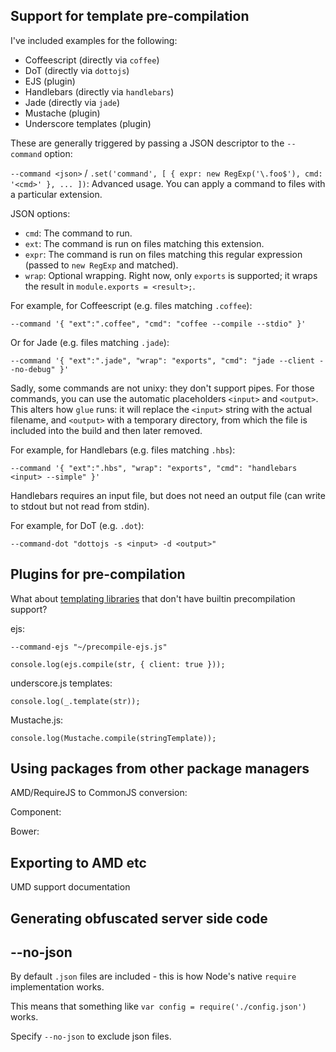 ## Support for template pre-compilation

I've included examples for the following:

- Coffeescript (directly via `coffee`)
- DoT (directly via `dottojs`)
- EJS (plugin)
- Handlebars (directly via `handlebars`)
- Jade (directly via `jade`)
- Mustache (plugin)
- Underscore templates (plugin)

These are generally triggered by passing a JSON descriptor to the `--command` option:

`--command <json>` / `.set('command', [ { expr: new RegExp('\.foo$'), cmd: '<cmd>' }, ... ])`: Advanced usage. You can apply a command to files with a particular extension.

JSON options:

- `cmd`: The command to run.
- `ext`: The command is run on files matching this extension.
- `expr`: The command is run on files matching this regular expression (passed to `new RegExp` and matched).
- `wrap`: Optional wrapping. Right now, only `exports` is supported; it wraps the result in `module.exports = <result>;`.

For example, for Coffeescript (e.g. files matching `.coffee`):

    --command '{ "ext":".coffee", "cmd": "coffee --compile --stdio" }'

Or for Jade (e.g. files matching `.jade`):

    --command '{ "ext":".jade", "wrap": "exports", "cmd": "jade --client --no-debug" }'

Sadly, some commands are not unixy: they don't support pipes. For those commands, you can use the automatic placeholders `<input>` and `<output>`. This alters how `glue` runs: it will replace the `<input>` string with the actual filename, and `<output>` with a temporary directory, from which the file is included into the build and then later removed.

For example, for Handlebars (e.g. files matching `.hbs`):

    --command '{ "ext":".hbs", "wrap": "exports", "cmd": "handlebars <input> --simple" }'

Handlebars requires an input file, but does not need an output file (can write to stdout but not read from stdin).

For example, for DoT (e.g. `.dot`):

    --command-dot "dottojs -s <input> -d <output>"

## Plugins for pre-compilation

What about [templating libraries](http://garann.github.io/template-chooser/) that don't have builtin precompilation support?

ejs:

    --command-ejs "~/precompile-ejs.js"

    console.log(ejs.compile(str, { client: true }));

underscore.js templates:

    console.log(_.template(str));

Mustache.js:

    console.log(Mustache.compile(stringTemplate));

## Using packages from other package managers

AMD/RequireJS to CommonJS conversion:

Component:

Bower:

## Exporting to AMD etc

UMD support documentation

## Generating obfuscated server side code

## --no-json

By default `.json` files are included - this is how Node's native `require` implementation works.

This means that something like `var config = require('./config.json')` works.

Specify `--no-json` to exclude json files.
